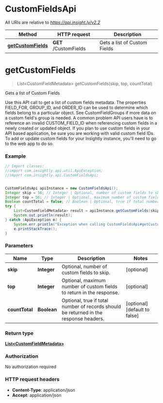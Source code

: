 # CustomFieldsApi

All URIs are relative to *https://api.insight.ly/v2.2*

Method | HTTP request | Description
------------- | ------------- | -------------
[**getCustomFields**](CustomFieldsApi.md#getCustomFields) | **GET** /CustomFields | Gets a list of Custom Fields


<a name="getCustomFields"></a>
# **getCustomFields**
> List&lt;CustomFieldMetadata&gt; getCustomFields(skip, top, countTotal)

Gets a list of Custom Fields

Use this API call to get a list of custom fields metadata. The properties FIELD_FOR, GROUP_ID, and ORDER_ID can be used to determine which fields belong to a particular object. See CustomFieldGroups if more data on a custom field&#39;s group is needed. A common problem API users have is to reference an invalid CUSTOM_FIELD_ID when referencing custom fields in a newly created or updated object.            If you plan to use custom fields in your API based application, be sure you are working with valid custom field IDs. To add or update custom fields for your Insightly instance, you&#39;ll need to go to the web app to do so.

### Example
```java
// Import classes:
//import com.insightly.api.util.ApiException;
//import com.insightly.api.CustomFieldsApi;


CustomFieldsApi apiInstance = new CustomFieldsApi();
Integer skip = 56; // Integer | Optional, number of custom fields to skip.
Integer top = 56; // Integer | Optional, maximum number of custom fields to return in the response.
Boolean countTotal = false; // Boolean | Optional, true if total number of records should be returned in the response headers.
try {
    List<CustomFieldMetadata> result = apiInstance.getCustomFields(skip, top, countTotal);
    System.out.println(result);
} catch (ApiException e) {
    System.err.println("Exception when calling CustomFieldsApi#getCustomFields");
    e.printStackTrace();
}
```

### Parameters

Name | Type | Description  | Notes
------------- | ------------- | ------------- | -------------
 **skip** | **Integer**| Optional, number of custom fields to skip. | [optional]
 **top** | **Integer**| Optional, maximum number of custom fields to return in the response. | [optional]
 **countTotal** | **Boolean**| Optional, true if total number of records should be returned in the response headers. | [optional] [default to false]

### Return type

[**List&lt;CustomFieldMetadata&gt;**](CustomFieldMetadata.md)

### Authorization

No authorization required

### HTTP request headers

 - **Content-Type**: application/json
 - **Accept**: application/json

